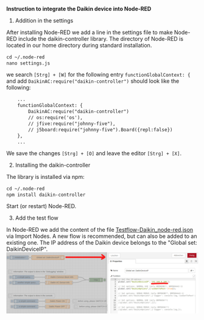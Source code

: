 **Instruction to integrate the Daikin device into Node-RED**

1. Addition in the settings

After installing Node-RED we add a line in the settings file to make Node-RED include the daikin-controller library. The directory of Node-RED is located in our home directory during standard installation.
```
cd ~/.node-red
nano settings.js
```
we search `[Strg] + [W]` for the following entry `functionGlobalContext: {` and add `DaikinAC:require("daikin-controller")`
should look like the following:
```
    ...
    functionGlobalContext: {
        DaikinAC:require("daikin-controller")
        // os:require('os'),
        // jfive:require("johnny-five"),
        // j5board:require("johnny-five").Board({repl:false})
    },
    ...
```
We save the changes `[Strg] + [O]` and leave the editor `[Strg] + [X]`.

2. Installing the daikin-controller

The library is installed via npm:
```
cd ~/.node-red
npm install daikin-controller
```
Start (or restart) Node-RED.

3. Add the test flow

In Node-RED we add the content of the file [Testflow-Daikin_node-red.json](Testflow-Daikin_node-red.json) via Import Nodes. A new flow is recommended, but can also be added to an existing one.
The IP address of the Daikin device belongs to the "Global set: DaikinDeviceIP".
![Screenshot_flow](/docs/node-red/screenshot_flow.jpg?raw=true "screenshot of the flow")
